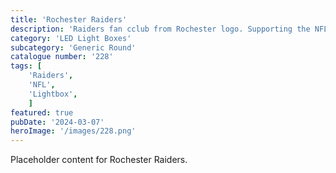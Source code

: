 ```yaml
---
title: 'Rochester Raiders'
description: 'Raiders fan cclub from Rochester logo. Supporting the NFL Raiders team.'
category: 'LED Light Boxes'
subcategory: 'Generic Round'
catalogue number: '228'
tags: [
    'Raiders', 
    'NFL',
    'Lightbox', 
    ]
featured: true
pubDate: '2024-03-07'
heroImage: '/images/228.png'
---
```


Placeholder content for Rochester Raiders.